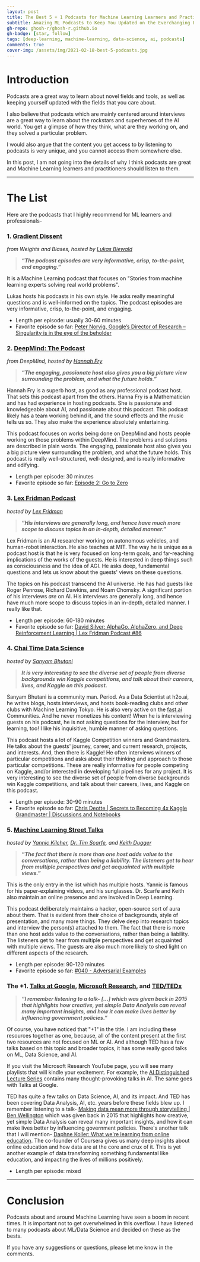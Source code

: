 ```yaml
---
layout: post
title: The Best 5 + 1 Podcasts for Machine Learning Learners and Practitioners
subtitle: Amazing ML Podcasts to Keep You Updated on the Everchanging Field of AI
gh-repo: ghosh-r/ghosh-r.github.io
gh-badge: [star, follow]
tags: [deep-learning, machine-learning, data-science, ai, podcasts]
comments: true
cover-img: /assets/img/2021-02-18-best-5-podcasts.jpg
---
```


# Introduction

Podcasts are a great way to learn about novel fields and tools, as well as keeping yourself updated with the fields that you care about.

I also believe that podcasts which are mainly centered around interviews are a great way to learn about the rockstars and superheroes of the AI world. You get a glimpse of how they think, what are they working on, and they solved a particular problem.

I would also argue that the content you get access to by listening to podcasts is very unique, and you cannot access them somewhere else.

In this post, I am not going into the details of why I think podcasts are great and Machine Learning learners and practitioners should listen to them.

_____

# The List

Here are the podcasts that I highly recommend for ML learners and professionals-

### 1. [Gradient Dissent](https://wandb.ai/site/podcast)
*from Weights and Biases, hosted by [Lukas Biewald](https://twitter.com/l2k?)*

> ***“The podcast episodes are very informative, crisp, to-the-point, and engaging.”***

It is a Machine Learning podcast that focuses on "Stories from machine learning experts solving real world problems".

Lukas hosts his podcasts in his own style. He asks really meaningful questions and is well-informed on the topics. The podcast episodes are very informative, crisp, to-the-point, and engaging.

* Length per episode: usually 30-60 minutes
* Favorite episode so far: [Peter Norvig, Google’s Director of Research – Singularity is in the eye of the beholder](https://www.youtube.com/watch?v=hVW1mwLtDcI)

### 2. [DeepMind: The Podcast](https://deepmind.com/blog/article/welcome-to-the-deepmind-podcast)
*from DeepMind, hosted by [Hannah Fry](https://en.wikipedia.org/wiki/Hannah_Fry)*

> ***“The engaging, passionate host also gives you a big picture view surrounding the problem, and what the future holds.”***

Hannah Fry is a superb host, as good as any professional podcast host. That sets this podcast apart from the others. Hanna Fry is a Mathematician and has had experience in hosting podcasts. She is passionate and knowledgeable about AI, and passionate about this podcast. This podcast likely has a team working behind it, and the sound effects and the music tells us so. They also make the experience absolutely entertaining.

This podcast focuses on works being done on DeepMind and hosts people working on those problems within DeepMind. The problems and solutions are described in plain words. The engaging, passionate host also gives you a big picture view surrounding the problem, and what the future holds. This podcast is really well-structured, well-designed, and is really informative and edifying.

* Length per episode: 30 minutes
* Favorite episode so far: [Episode 2: Go to Zero](https://www.youtube.com/watch?v=OkAwsrHMTgM)

### 3. [Lex Fridman Podcast](https://lexfridman.com/podcast/)
*hosted by [Lex Fridman](https://lexfridman.com/)*

> ***“His interviews are generally long, and hence have much more scope to discuss topics in an in-depth, detailed manner.”***

Lex Fridman is an AI researcher working on autonomous vehicles, and human-robot interaction. He also teaches at MIT. The way he is unique as a podcast host is that he is very focused on long-term goals, and far-reaching implications of the works of the guests. He is interested in deep things such as consciousness and the idea of AGI. He asks deep, fundamental questions and lets us know about the guests' views on these questions.

The topics on his podcast transcend the AI universe. He has had guests like Roger Penrose, Richard Dawkins, and Noam Chomsky. A significant portion of his interviews *are* on AI. His interviews are generally long, and hence have much more scope to discuss topics in an in-depth, detailed manner. I really like that.

* Length per episode: 60-180 minutes
* Favorite episode so far: [David Silver: AlphaGo, AlphaZero, and Deep Reinforcement Learning \| Lex Fridman Podcast #86](https://www.youtube.com/watch?v=uPUEq8d73JI)

### 4. [Chai Time Data Science](https://sanyambhutani.com/tag/chaitimedatascience/)
*hosted by [Sanyam Bhutani](https://sanyambhutani.com/)*

> ***It is very interesting to see the diverse set of people from diverse backgrounds win Kaggle competitions, and talk about their careers, lives, and Kaggle on this podcast.***

Sanyam Bhutani is a community man. Period. As a Data Scientist at h2o.ai, he writes blogs, hosts interviews, and hosts book-reading clubs and other clubs with Machine Learning Tokyo. He is also very active on the [fast.ai](https://fast.ai) Communities. And he never monetizes his content! When he is interviewing guests on his podcast, he is not asking questions for the interview, but for learning, too! I like his inquisitive, humble manner of asking questions.

This podcast hosts a lot of Kaggle Competition winners and Grandmasters. He talks about the guests' journey, career, and current research, projects, and interests. And, then there is Kaggle! He often interviews winners of particular competitions and asks about their thinking and approach to those particular competitions. These are really informative for people competing on Kaggle, and/or interested in developing full pipelines for any project. It is very interesting to see the diverse set of people from diverse backgrounds win Kaggle competitions, and talk about their careers, lives, and Kaggle on this podcast.

* Length per episode: 30-90 minutes
* Favorite episode so far: [Chris Deotte \| Secrets to Becoming 4x Kaggle Grandmaster \| Discussions and Notebooks](https://www.youtube.com/watch?v=QGCvycOXs2M)

### 5. [Machine Learning Street Talks](https://www.youtube.com/channel/UCMLtBahI5DMrt0NPvDSoIRQ)
*hosted by [Yannic Kilcher](https://twitter.com/ykilcher), [Dr. Tim Scarfe](https://twitter.com/ecsquendor), and [Keith Dugger](https://mit.academia.edu/KeithDuggar)*

> ***“The fact that there is more than one host adds value to the conversations, rather than being a liability. The listeners get to hear from multiple perspectives and get acquainted with multiple views.”***

This is the only entry in the list which has multiple hosts. Yannic is famous for his paper-explaining videos, and his sunglasses. Dr. Scarfe and Keith also maintain an online presence and are involved in Deep Learning.

This podcast deliberately maintains a hacker, open-source sort of aura about them. That is evident from their choice of backgrounds, style of presentation, and many more things. They delve deep into research topics and interview the person(s) attached to them. The fact that there is more than one host adds value to the conversations, rather than being a liability. The listeners get to hear from multiple perspectives and get acquainted with multiple views. The guests are also much more likely to shed light on different aspects of the research.

* Length per episode: 90-120 minutes
* Favorite episode so far: [#040​ - Adversarial Examples](https://www.youtube.com/watch?v=2PenK06tvE4)

### The +1. [Talks at Google](https://www.youtube.com/user/AtGoogleTalks), [Microsoft Research](https://www.youtube.com/user/MicrosoftResearch), and [TED/TEDx](https://www.ted.com/)

> ***“I remember listening to a talk- […] which was given back in 2015 that highlights how creative, yet simple Data Analysis can reveal many important insights, and how it can make lives better by influencing government policies.”***

Of course, you have noticed that "+1" in the title. I am including these resources together as one, because, all of the content present at the first two resources are not focused on ML or AI. And although TED has a few talks based on this topic and broader topics, it has some really good talks on ML, Data Science, and AI.

If you visit the Microsoft Research YouTube page, you will see many playlists that will kindle your excitement. For example, the [AI Distinguished Lecture Series](https://www.youtube.com/playlist?list=PLD7HFcN7LXRdF6EcEFmrXGo4pngaR4Z_p) contains many thought-provoking talks in AI. The same goes with Talks at Google.

TED has quite a few talks on Data Science, AI, and its impact. And TED has been covering Data Analysis, AI, etc. years before these fields blew up. I remember listening to a talk- [Making data mean more through storytelling \| Ben Wellington](https://www.youtube.com/watch?v=6xsvGYIxJok) which was given back in 2015 that highlights how creative, yet simple Data Analysis can reveal many important insights, and how it can make lives better by influencing government policies. There's another talk that I will mention- [Daphne Koller: What we're learning from online education](https://www.youtube.com/watch?v=U6FvJ6jMGHU). The co-founder of Coursera gives us many deep insights about online education and how data are at the core and crux of it. This is yet another example of data transforming something fundamental like education, and impacting the lives of millions positively.

* Length per episode: mixed

_____

# Conclusion

Podcasts about and around Machine Learning have seen a boom in recent times. It is important not to get overwhelmed in this overflow. I have listened to many podcasts about ML/Data Science and decided on these as the bests.

If you have any suggestions or questions, please let me know in the comments.
